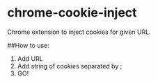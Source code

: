 # chrome-cookie-inject
Chrome extension to inject cookies for given URL.

##How to use:
1. Add URL
2. Add string of cookies separated by ;
3. GO!
